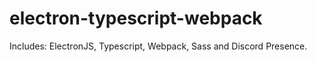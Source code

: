 # electron-typescript-webpack

Includes: ElectronJS, Typescript, Webpack, Sass and Discord Presence.
